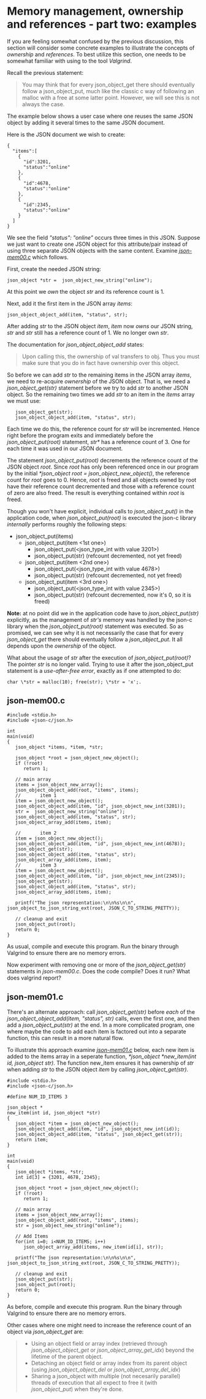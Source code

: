 # Memory management, ownership and references - part two: examples

If you are feeling somewhat confused by the previous discussion, this section will consider some concrete examples to illustrate the concepts of _*ownership*_ and _*references*_. To best utilize this section, one needs to be somewhat familiar with using to the tool _*Valgrind*_.

Recall the previous statement:
>You may think that for every json_object_get there should eventually follow a json_object_put, much like the classic c way of following an malloc with a free at some latter point. However, we will see this is not always the case.

The example below shows a user case where one reuses the same JSON object by adding it several times to the same JSON document.

Here is the JSON document we wish to create:

```
{
  "items":[
    {
      "id":3201,
      "status":"online"
    },
    {
      "id":4678,
      "status":"online"
    },
    {
      "id":2345,
      "status":"online"
    }
  ]
}
```

We see the field _*"status": "online"*_ occurs three times in this JSON. Suppose we just want to create one JSON object for this attribute/pair instead of using three separate JSON objects with the same content. Examine [_*json-mem00.c*_](https://github.com/rbtylee/tutorial-jsonc/blob/master/src/json-mem00.c) which follows.

First, create the needed JSON string:

```
json_object *str =  json_object_new_string("online");
```

At this point we _*own*_ the object _*str*_ and its reference count is 1.

Next, add it the first item in the JSON array _*items*_:

```
json_object_object_add(item, "status", str);
```

After adding _*str*_ to the JSON object _*item*_, _*item*_ now _*owns*_ our JSON string, _*str*_ and _*str*_ still has a reference count of 1. We no longer own _*str*_. 

The documentation for _*json_object_object_add*_ states:
> Upon calling this, the ownership of val transfers to obj. Thus you must make sure that you do in fact have ownership over this object.

So before we can add _*str*_ to the remaining items in the JSON array _*items*_, we need to re-acquire _*ownership*_ of the JSON object. That is, we need a _*json_object_get(str)*_ statement before we try to add _*str*_ to another JSON object. So the remaining two times we add _*str*_ to an item in the _*items*_ array we must use:

```
   json_object_get(str);
   json_object_object_add(item, "status", str);
```

Each time we do this, the reference count for _*str*_ will be incremented.
Hence right before the program exits and immediately before the _*json_object_put(root)*_ statement, _str*_ has a reference count of 3. One for each time it was used in our JSON document.

The statement _*json_object_put(root)*_ decrements the reference count of the JSON object _*root*_. Since _*root*_ has only been referenced once in our program by the initial _*json_object *root = json_object_new_object()*_, the reference count for _*root*_ goes to 0. Hence, _*root*_ is freed and all objects owned by root have their reference count decremented and those with a reference count of zero are also freed. The result is everything contained within _*root*_ is freed.

Though you won't have explicit, individual calls to _*json_object_put()*_ in the application code, when _*json_object_put(root)*_ is executed the json-c library _*internally*_ performs roughly the following steps:

* json_object_put(items)
     * json_object_put(item <1st one>)
         * json_object_put(<json_type_int with value 3201>)
         * json_object_put(str) (refcount decremented, not yet freed)
     * json_object_put(item <2nd one>)
         * json_object_put(<json_type_int with value 4678>)
         * json_object_put(str) (refcount decremented, not yet freed)
     * json_object_put(item <3rd one>)
         * json_object_put(<json_type_int with value 2345>)
         * json_object_put(str) (refcount decremented, now it's 0, so it is freed)

**Note:** at no point did we in the application code have to _*json_object_put(str)*_ explicitly, as the management of _*str's*_ memory was handled by the json-c library when the _*json_object_put(root)*_ statement was executed. So as promised, we can see why it is not necessarily the case that for every _*json_object_get*_ there should eventually follow a _*json_object_put*_. It all depends upon the _*ownership*_ of the object.

What about the usage of _*str*_ after the execution of _*json_object_put(root)*_? The pointer _*str*_ is no longer valid. Trying to use it after the json_object_put statement is a _*use-after-free error*_, exactly as if one attempted to do:
```
char \*str = malloc(10); free(str); \*str = 'x';.
```

## json-mem00.c

```
#include <stdio.h>
#include <json-c/json.h>

int
main(void)
{
   json_object *items, *item, *str;
   
   json_object *root = json_object_new_object();
   if (!root)
      return 1;

   // main array
   items = json_object_new_array();
   json_object_object_add(root, "items", items);
   //       item 1
   item = json_object_new_object();
   json_object_object_add(item, "id", json_object_new_int(3201));
   str =  json_object_new_string("online");
   json_object_object_add(item, "status", str);
   json_object_array_add(items, item);

   //       item 2
   item = json_object_new_object();
   json_object_object_add(item, "id", json_object_new_int(4678));
   json_object_get(str);
   json_object_object_add(item, "status", str);
   json_object_array_add(items, item);
   //       item 3
   item = json_object_new_object();
   json_object_object_add(item, "id", json_object_new_int(2345));
   json_object_get(str);
   json_object_object_add(item, "status", str);
   json_object_array_add(items, item);
   
   printf("The json representation:\n\n%s\n\n", json_object_to_json_string_ext(root, JSON_C_TO_STRING_PRETTY));

   // cleanup and exit
   json_object_put(root);
   return 0;
}
```

As usual, compile and execute this program. Run the binary through Valgrind to ensure there are no memory errors.

Now experiment with removing one or more of the _*json_object_get(str)*_ statements in _*json-mem00.c*_. Does the code compile? Does it run? What does valgrind report?


## json-mem01.c

There's an alternate approach:  call _*json_object_get(str)*_ before *each* of the _*json_object_object_add(item, "status", str)*_ calls, even the first one, and then add a _*json_object_put(str)*_ at the end.  In a more complicated program, one where maybe the code to add each item is factored out into a separate function, this can result in a more natural flow.

To illustrate this approach examine [_*json-mem01.c*_](https://github.com/rbtylee/tutorial-jsonc/blob/master/src/json-mem01.c) below, each new item is added to the items array in a seperate function, _*json_object *new_item(int id, json_object *str)*_. The function new_item ensures it has ownership of _*str*_ when adding _*str*_ to the JSON object _*item*_ by calling _*json_object_get(str)*_. 

```
#include <stdio.h>
#include <json-c/json.h>

#define NUM_ID_ITEMS 3

json_object *
new_item(int id, json_object *str)
{
   json_object *item = json_object_new_object();
   json_object_object_add(item, "id", json_object_new_int(id));
   json_object_object_add(item, "status", json_object_get(str));
   return item;
}

int
main(void)
{
   json_object *items, *str;
   int id[3] = {3201, 4678, 2345};

   json_object *root = json_object_new_object();
   if (!root)
      return 1;

   // main array
   items = json_object_new_array();
   json_object_object_add(root, "items", items);
   str = json_object_new_string("online");

   // Add Items
   for(int i=0; i<NUM_ID_ITEMS; i++)
      json_object_array_add(items, new_item(id[i], str));

   printf("The json representation:\n\n%s\n\n", json_object_to_json_string_ext(root, JSON_C_TO_STRING_PRETTY));

   // cleanup and exit
   json_object_put(str);
   json_object_put(root);
   return 0;
}

```

As before, compile and execute this program. Run the binary through Valgrind to ensure there are no memory errors.

Other cases where one might need to increase the reference count of an object via _*json_object_get*_ are:

> - Using an object field or array index (retrieved through _*json_object_object_get*_ or _*json_object_array_get_idx*_) beyond the lifetime of the parent object.
> - Detaching an object field or array index from its parent object (using _*json_object_object_del*_ or _*json_object_array_del_idx*_) 
> - Sharing a json_object with multiple (not necesarily parallel) threads of execution that all expect to free it (with _*json_object_put*_) when they're done.
 
